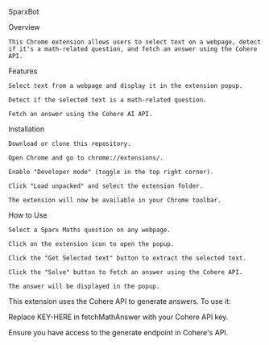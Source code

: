 SparxBot

Overview

    This Chrome extension allows users to select text on a webpage, detect if it's a math-related question, and fetch an answer using the Cohere API.

Features

    Select text from a webpage and display it in the extension popup.

    Detect if the selected text is a math-related question.

    Fetch an answer using the Cohere AI API.

Installation

    Download or clone this repository.

    Open Chrome and go to chrome://extensions/.

    Enable "Developer mode" (toggle in the top right corner).

    Click "Load unpacked" and select the extension folder.

    The extension will now be available in your Chrome toolbar.

How to Use

    Select a Sparx Maths question on any webpage.

    Click on the extension icon to open the popup.

    Click the "Get Selected text" button to extract the selected text.

    Click the "Solve" button to fetch an answer using the Cohere API.

    The answer will be displayed in the popup.

This extension uses the Cohere API to generate answers. To use it:

Replace KEY-HERE in fetchMathAnswer with your Cohere API key.

Ensure you have access to the generate endpoint in Cohere's API.
